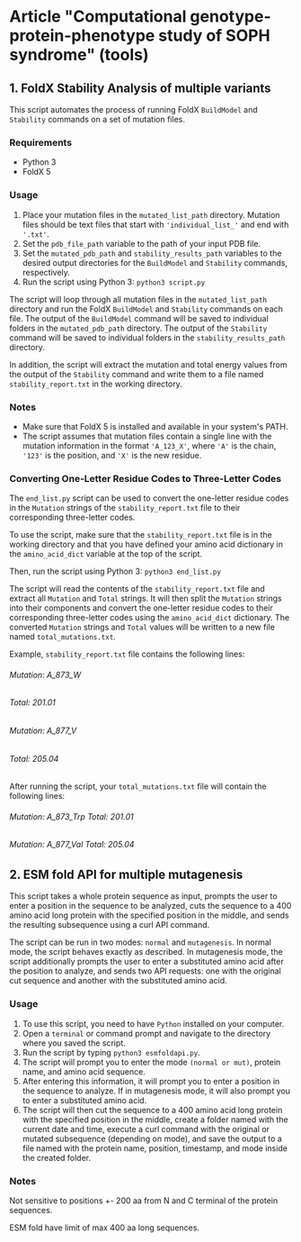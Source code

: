 #  Article "Computational genotype-protein-phenotype study of SOPH syndrome" (tools)

## 1. FoldX Stability Analysis of multiple variants

This script automates the process of running FoldX `BuildModel` and `Stability` commands on a set of mutation files.

### Requirements

- Python 3
- FoldX 5

### Usage

1. Place your mutation files in the `mutated_list_path` directory. Mutation files should be text files that start with `'individual_list_'` and end with `'.txt'`.
2. Set the `pdb_file_path` variable to the path of your input PDB file.
3. Set the `mutated_pdb_path` and `stability_results_path` variables to the desired output directories for the `BuildModel` and `Stability` commands, respectively.
4. Run the script using Python 3: `python3 script.py`

The script will loop through all mutation files in the `mutated_list_path` directory and run the FoldX `BuildModel` and `Stability` commands on each file. The output of the `BuildModel` command will be saved to individual folders in the `mutated_pdb_path` directory. The output of the `Stability` command will be saved to individual folders in the `stability_results_path` directory.

In addition, the script will extract the mutation and total energy values from the output of the `Stability` command and write them to a file named `stability_report.txt` in the working directory.

### Notes

- Make sure that FoldX 5 is installed and available in your system's PATH.
- The script assumes that mutation files contain a single line with the mutation information in the format `'A_123_X'`, where `'A'` is the chain, `'123'` is the position, and `'X'` is the new residue.

### Converting One-Letter Residue Codes to Three-Letter Codes

The `end_list.py` script can be used to convert the one-letter residue codes in the `Mutation` strings of the `stability_report.txt` file to their corresponding three-letter codes.

To use the script, make sure that the `stability_report.txt` file is in the working directory and that you have defined your amino acid dictionary in the `amino_acid_dict` variable at the top of the script.

Then, run the script using Python 3: `python3 end_list.py`

The script will read the contents of the `stability_report.txt` file and extract all `Mutation` and `Total` strings. It will then split the `Mutation` strings into their components and convert the one-letter residue codes to their corresponding three-letter codes using the `amino_acid_dict` dictionary. The converted `Mutation` strings and `Total` values will be written to a new file named `total_mutations.txt`.

Example, `stability_report.txt` file contains the following lines:
###### Mutation: A_873_W 
###### Total: 201.01 
###### Mutation: A_877_V 
###### Total: 205.04

After running the script, your `total_mutations.txt` file will contain the following lines:
###### Mutation: A_873_Trp Total: 201.01 
###### Mutation: A_877_Val Total: 205.04

## 2. ESM fold API for multiple mutagenesis

This script takes a whole protein sequence as input, prompts the user to enter a position in the sequence to be analyzed, cuts the sequence to a 400 amino acid long protein with the specified position in the middle, and sends the resulting subsequence using a curl API command. 

The script can be run in two modes: `normal` and `mutagenesis`. 
In normal mode, the script behaves exactly as described. 
In mutagenesis mode, the script additionally prompts the user to enter a substituted amino acid after the position to analyze, and sends two API requests: one with the original cut sequence and another with the substituted amino acid.

### Usage

1. To use this script, you need to have `Python` installed on your computer. 
2. Open a `terminal` or command prompt and navigate to the directory where you saved the script. 
3. Run the script by typing `python3 esmfoldapi.py`. 
4. The script will prompt you to enter the mode `(normal or mut)`, protein name, and amino acid sequence. 
5. After entering this information, it will prompt you to enter a position in the sequence to analyze. If in mutagenesis mode, it will also prompt you to enter a substituted amino acid. 
6. The script will then cut the sequence to a 400 amino acid long protein with the specified position in the middle, create a folder named with the current date and time, execute a curl command with the original or mutated subsequence (depending on mode), and save the output to a file named with the protein name, position, timestamp, and mode inside the created folder.

### Notes

Not sensitive to positions +- 200 aa from N and C terminal of the protein sequences.

ESM fold have limit of max 400 aa long sequences.
